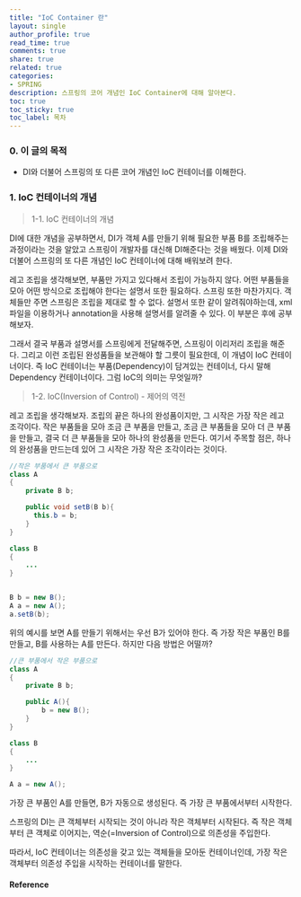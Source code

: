 ```yaml
---
title: "IoC Container 란"
layout: single
author_profile: true
read_time: true
comments: true
share: true
related: true
categories:
- SPRING
description: 스프링의 코어 개념인 IoC Container에 대해 알아본다.
toc: true
toc_sticky: true
toc_label: 목차
---
```


### 0. 이 글의 목적

- DI와 더불어 스프링의 또 다른 코어 개념인 IoC 컨테이너를 이해한다.






### 1. IoC 컨테이너의 개념

> 1-1. IoC 컨테이너의 개념

DI에 대한 개념을 공부하면서, DI가 객체 A를 만들기 위해 필요한 부품 B를 조립해주는 과정이라는 것을 알았고 스프링이 개발자를 대신해 DI해준다는 것을 배웠다. 이제 DI와 더불어 스프링의 또 다른 개념인 IoC 컨테이너에 대해 배워보려 한다.

레고 조립을 생각해보면, 부품만 가지고 있다해서 조립이 가능하지 않다. 어떤 부품들을 모아 어떤 방식으로 조립해야 한다는 설명서 또한 필요하다. 스프링 또한 마찬가지다. 객체들만 주면 스프링은 조립을 제대로 할 수 없다. 설명서 또한 같이 알려줘야하는데, xml 파일을 이용하거나 annotation을 사용해 설명서를 알려줄 수 있다. 이 부분은 후에 공부해보자.

그래서 결국 부품과 설명서를 스프링에게 전달해주면, 스프링이 이리저리 조립을 해준다. 그리고 이런 조립된 완성품들을 보관해야 할 그릇이 필요한데, 이 개념이 IoC 컨테이너이다. 즉 IoC 컨테이너는 부품(Dependency)이 담겨있는 컨테이너, 다시 말해 Dependency 컨테이너이다. 그럼 IoC의 의미는 무엇일까?



> 1-2. IoC(Inversion of Control) - 제어의 역전

레고 조립을 생각해보자. 조립의 끝은 하나의 완성품이지만, 그 시작은 가장 작은 레고 조각이다. 작은 부품들을 모아 조금 큰 부품을 만들고, 조금 큰 부품들을 모아 더 큰 부품을 만들고, 결국 더 큰 부품들을 모아 하나의 완성품을 만든다. 여기서 주목할 점은, 하나의 완성품을 만드는데 있어 그 시작은 가장 작은 조각이라는 것이다.



```java
//작은 부품에서 큰 부품으로
class A
{
    private B b;

    public void setB(B b){
      this.b = b;
    }
}

class B
{
  	...
}


B b = new B();
A a = new A();
a.setB(b);
```

위의 예시를 보면 A를 만들기 위해서는 우선 B가 있어야 한다. 즉 가장 작은 부품인 B를 만들고, B를 사용하는 A를 만든다. 하지만 다음 방법은 어떨까?

```java
//큰 부품에서 작은 부품으로
class A
{
    private B b;

    public A(){
        b = new B();
    }
}

class B
{
  	...
}

A a = new A();
```

가장 큰 부품인 A를 만들면, B가 자동으로 생성된다. 즉 가장 큰 부품에서부터 시작한다.



스프링의 DI는 큰 객체부터 시작되는 것이 아니라 작은 객체부터 시작된다. 즉 작은 객체부터 큰 객체로 이어지는, 역순(=Inversion of Control)으로 의존성을 주입한다.

따라서, IoC 컨테이너는 의존성을 갖고 있는 객체들을 모아둔 컨테이너인데, 가장 작은 객체부터 의존성 주입을 시작하는 컨테이너를 말한다.





#### Reference

